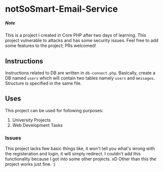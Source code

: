 # notSoSmart-Email-Service
##### Note
This is a project I created in Core PHP after two days of learning. This project vulnerable to attacks and has some security issues. Feel free to add some features to the project; PRs welcomed!

## Instructions
Instructions related to DB are written in `db-connect.php`.
Basically, create a DB named `users` which will contain two tables namely `users` and `messages`.
Structure is specified in the same file.

## Uses
This project can be used for following purposes:
1. University Projects
2. Web Development Tasks

### Issues
This project lacks few basic things like, it won't tell you what's wrong with the registeration and login, it will simply redirect. I couldn't add this functionality because I got into some other projects. xD Other than this the project works just fine. :)




